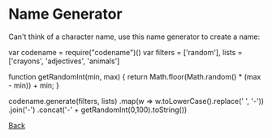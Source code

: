 # Name Generator

Can't think of a character name, use this name generator to create a name:

<script src="https://embed.tonicdev.com" data-element-id="namegen"></script>

<div id="namegen">
var codename = require("codename")()
var filters = ['random'],
    lists = ['crayons', 'adjectives', 'animals']

function getRandomInt(min, max) {
  return Math.floor(Math.random() * (max - min)) + min;
}

codename.generate(filters, lists)
  .map(w => w.toLowerCase().replace(' ', '-'))
  .join('-')
  .concat('-' + getRandomInt(0,100).toString())
</div>

[Back](/2-html-heading-character)
